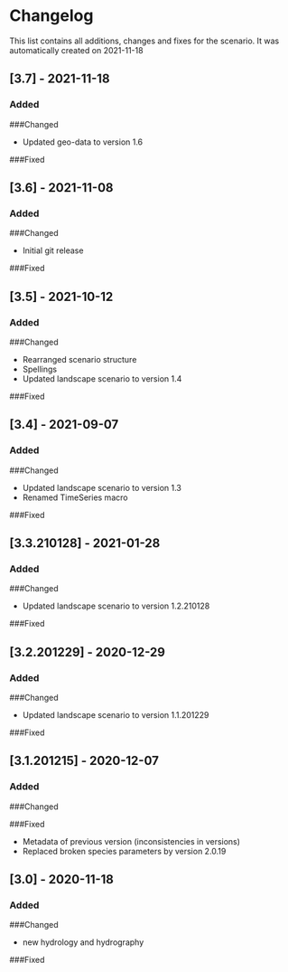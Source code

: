 # Changelog
This list contains all additions, changes and fixes for the scenario.
It was automatically created on 2021-11-18

## [3.7] - 2021-11-18
### Added

###Changed
- Updated geo-data to version 1.6

###Fixed


## [3.6] - 2021-11-08
### Added

###Changed
- Initial git release

###Fixed


## [3.5] - 2021-10-12
### Added

###Changed
- Rearranged scenario structure
- Spellings
- Updated landscape scenario to version 1.4

###Fixed


## [3.4] - 2021-09-07
### Added

###Changed
- Updated landscape scenario to version 1.3
- Renamed TimeSeries macro

###Fixed


## [3.3.210128] - 2021-01-28
### Added

###Changed
- Updated landscape scenario to version 1.2.210128

###Fixed


## [3.2.201229] - 2020-12-29
### Added

###Changed
- Updated landscape scenario to version 1.1.201229

###Fixed


## [3.1.201215] - 2020-12-07
### Added

###Changed

###Fixed
- Metadata of previous version (inconsistencies in versions)
- Replaced broken species parameters by version 2.0.19


## [3.0] - 2020-11-18
### Added

###Changed
- new hydrology and hydrography

###Fixed
